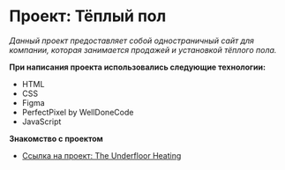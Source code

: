 # Проект: Тёплый пол

*Данный проект предоставляет собой одностраничный сайт для компании, которая занимается продажей и установкой тёплого пола.*

**При написания проекта использовались следующие технологии:**
* HTML
* CSS
* Figma
* PerfectPixel by WellDoneCode
* JavaScript

**Знакомство с проектом**

* [Ссылка на проект: The Underfloor Heating](https://alekseyyuriev.github.io/UnderfloorHeating/)
